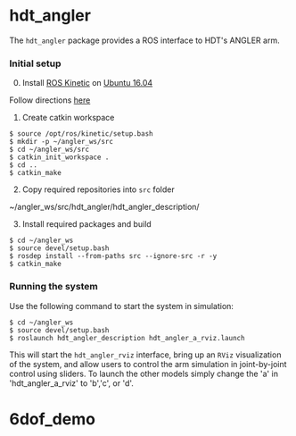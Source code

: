 # hdt_angler

The `hdt_angler` package provides a ROS interface to HDT's ANGLER arm. 

### Initial setup

0. Install [ROS Kinetic](http://wiki.ros.org/rosdep) on [Ubuntu 16.04](http://releases.ubuntu.com/16.04/)

Follow directions [here](http://wiki.ros.org/kinetic/Installation/Ubuntu)

1. Create catkin workspace

```console
$ source /opt/ros/kinetic/setup.bash
$ mkdir -p ~/angler_ws/src
$ cd ~/angler_ws/src
$ catkin_init_workspace .
$ cd ..
$ catkin_make
```

2. Copy required repositories into `src` folder

 ~/angler_ws/src/hdt_angler/hdt_angler_description/


3. Install required packages and build

```console
$ cd ~/angler_ws
$ source devel/setup.bash
$ rosdep install --from-paths src --ignore-src -r -y
$ catkin_make
```

### Running the system

Use the following command to start the system in simulation:

```console
$ cd ~/angler_ws
$ source devel/setup.bash
$ roslaunch hdt_angler_description hdt_angler_a_rviz.launch 
```

This will start the `hdt_angler_rviz` interface, bring up an `RViz` visualization of the system, and allow users to control the arm simulation in joint-by-joint control using sliders. To launch the other models simply change the 'a' in 'hdt_angler_a_rviz' to 'b','c', or 'd'.

# 6dof_demo
